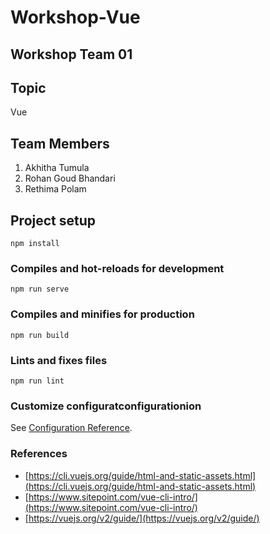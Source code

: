 # Workshop-Vue

## Workshop Team 01

## Topic

Vue

## Team Members

1. Akhitha Tumula
2. Rohan Goud Bhandari
3. Rethima Polam


## Project setup
```
npm install
```

### Compiles and hot-reloads for development
```
npm run serve
```

### Compiles and minifies for production
```
npm run build
```

### Lints and fixes files
```
npm run lint
```

### Customize configuratconfigurationion
See [Configuration Reference](https://cli.vuejs.org/config/).

### References
- [https://cli.vuejs.org/guide/html-and-static-assets.html](https://cli.vuejs.org/guide/html-and-static-assets.html)
- [https://www.sitepoint.com/vue-cli-intro/](https://www.sitepoint.com/vue-cli-intro/)
- [https://vuejs.org/v2/guide/](https://vuejs.org/v2/guide/)
